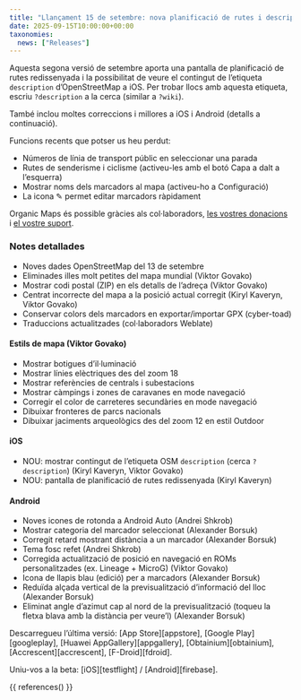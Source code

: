 ```yaml
---
title: "Llançament 15 de setembre: nova planificació de rutes i descripcions OSM"
date: 2025-09-15T10:00:00+00:00
taxonomies:
  news: ["Releases"]
---
```


Aquesta segona versió de setembre aporta una pantalla de planificació de rutes redissenyada i la possibilitat de veure el contingut de l’etiqueta `description` d’OpenStreetMap a iOS. Per trobar llocs amb aquesta etiqueta, escriu `?description` a la cerca (similar a `?wiki`).

També inclou moltes correccions i millores a iOS i Android (detalls a continuació).

Funcions recents que potser us heu perdut:
- Números de línia de transport públic en seleccionar una parada
- Rutes de senderisme i ciclisme (activeu-les amb el botó Capa a dalt a l’esquerra)
- Mostrar noms dels marcadors al mapa (activeu-ho a Configuració)
- La icona ✎ permet editar marcadors ràpidament

Organic Maps és possible gràcies als col·laboradors, [les vostres donacions](@/donate/index.ca.md) i [el vostre suport](@/contribute/index.md).

### Notes detallades

- Noves dades OpenStreetMap del 13 de setembre
- Eliminades illes molt petites del mapa mundial (Viktor Govako)
- Mostrar codi postal (ZIP) en els detalls de l’adreça (Viktor Govako)
- Centrat incorrecte del mapa a la posició actual corregit (Kiryl Kaveryn, Viktor Govako)
- Conservar colors dels marcadors en exportar/importar GPX (cyber-toad)
- Traduccions actualitzades (col·laboradors Weblate)

#### Estils de mapa (Viktor Govako)

- Mostrar botigues d’il·luminació
- Mostrar línies elèctriques des del zoom 18
- Mostrar referències de centrals i subestacions
- Mostrar càmpings i zones de caravanes en mode navegació
- Corregir el color de carreteres secundàries en mode navegació
- Dibuixar fronteres de parcs nacionals
- Dibuixar jaciments arqueològics des del zoom 12 en estil Outdoor

#### iOS

- NOU: mostrar contingut de l’etiqueta OSM `description` (cerca `?description`) (Kiryl Kaveryn, Viktor Govako)
- NOU: pantalla de planificació de rutes redissenyada (Kiryl Kaveryn)

#### Android

- Noves icones de rotonda a Android Auto (Andrei Shkrob)
- Mostrar categoria del marcador seleccionat (Alexander Borsuk)
- Corregit retard mostrant distància a un marcador (Alexander Borsuk)
- Tema fosc refet (Andrei Shkrob)
- Corregida actualització de posició en navegació en ROMs personalitzades (ex. Lineage + MicroG) (Viktor Govako)
- Icona de llapis blau (edició) per a marcadors (Alexander Borsuk)
- Reduïda alçada vertical de la previsualització d’informació del lloc (Alexander Borsuk)
- Eliminat angle d’azimut cap al nord de la previsualització (toqueu la fletxa blava amb la distància per veure’l) (Alexander Borsuk)

Descarregueu l’última versió: [App Store][appstore], [Google Play][googleplay], [Huawei AppGallery][appgallery], [Obtainium][obtainium], [Accrescent][accrescent], [F-Droid][fdroid].

Uniu-vos a la beta: [iOS][testflight] / [Android][firebase].

{{ references() }}

